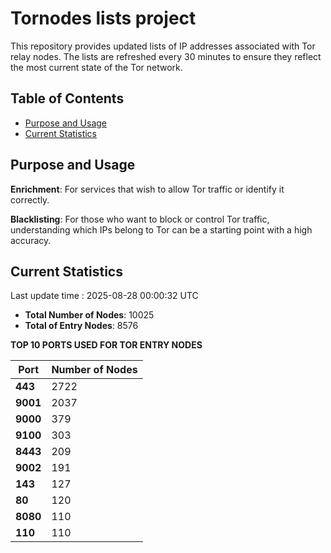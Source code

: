 # Tornodes lists project

This repository provides updated lists of IP addresses associated with Tor relay nodes. The lists are refreshed every 30 minutes to ensure they reflect the most current state of the Tor network.

## Table of Contents

- [Purpose and Usage](#purpose-and-usage)
- [Current Statistics](#current-statistics)


## Purpose and Usage

**Enrichment**: For services that wish to allow Tor traffic or identify it correctly.

**Blacklisting**: For those who want to block or control Tor traffic, understanding which IPs belong to Tor can be a starting point with a high accuracy.

## Current Statistics

Last update time : 2025-08-28 00:00:32 UTC

- **Total Number of Nodes**: 10025
- **Total of Entry Nodes**: 8576

**TOP 10 PORTS USED FOR TOR ENTRY NODES**

| **Port** | **Number of Nodes** |
|------|-----------------|
| **443**   | 2722  |
| **9001**   | 2037  |
| **9000**   | 379  |
| **9100**   | 303  |
| **8443**   | 209  |
| **9002**   | 191  |
| **143**   | 127  |
| **80**   | 120  |
| **8080**   | 110  |
| **110**   | 110  |

